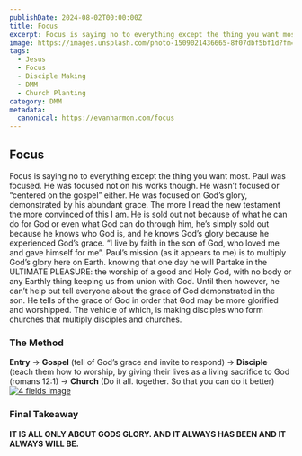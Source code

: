 ```yaml
---
publishDate: 2024-08-02T00:00:00Z
title: Focus
excerpt: Focus is saying no to everything except the thing you want most.
image: https://images.unsplash.com/photo-1509021436665-8f07dbf5bf1d?fm=jpg&q=60&w=3000&ixlib=rb-4.0.3&ixid=M3wxMjA3fDB8MHxzZWFyY2h8M3x8aG9seSUyMGJpYmxlfGVufDB8fDB8fHww
tags:
  - Jesus
  - Focus
  - Disciple Making
  - DMM
  - Church Planting
category: DMM
metadata:
  canonical: https://evanharmon.com/focus
---
```



## Focus

Focus is saying no to everything except the thing you want most. Paul was focused. He was focused not on his works though. He wasn’t focused or “centered on the gospel” either. He was focused on God’s glory, demonstrated by his abundant grace. The more I read the new testament the more convinced of this I am. He is sold out not because of what he can do for God or even what God can do through him, he’s simply sold out because he knows who God is, and he knows God’s glory because he experienced God’s grace. “I live by faith in the son of God, who loved me and gave himself for me”. Paul’s mission (as it appears to me) is to multiply God’s glory here on Earth. knowing that one day he will Partake in the ULTIMATE PLEASURE: the worship of a good and Holy God, with no body or any Earthly thing keeping us from union with God. Until then however, he can’t help but tell everyone about the grace of God demonstrated in the son. He tells of the grace of God in order that God may be more glorified and worshipped. The vehicle of which, is making disciples who form churches that multiply disciples and churches.

### The Method

**Entry** → **Gospel** (tell of God’s grace and invite to respond) → **Disciple** (teach them how to worship, by giving their lives as a living sacrifice to God (romans 12:1) → **Church** (Do it all. together. So that you can do it better)
[![4 fields image](https://e3partners.org/wp-content/uploads/2023/07/FourFields-Graphic-2023-CLR-14.png)](https://e3partners.org/wp-content/uploads/2023/07/FourFields-Graphic-2023-CLR-14.png)

### Final Takeaway

**IT IS ALL ONLY ABOUT GODS GLORY. AND IT ALWAYS HAS BEEN AND IT ALWAYS WILL BE.**